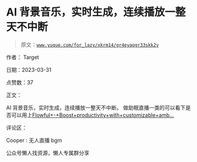 # AI 背景音乐，实时生成，连续播放一整天不中断

> 原文：[`www.yuque.com/for_lazy/xkrm14/gr4eyapgr33skk2y`](https://www.yuque.com/for_lazy/xkrm14/gr4eyapgr33skk2y)

作者： Target

日期：2023-03-31

点赞数：37

正文：

AI 背景音乐，实时生成，连续播放一整天不中断。 做助眠直播一类的可以看下是否可以用上[Flowful+-+Boost+productivity+with+customizable+amb...](https://www.flowful.app/)

评论区：

Cooper : 无人直播 bgm

公众号懒人找资源，懒人专属群分享

